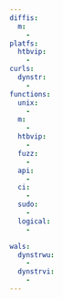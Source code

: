 ```yaml
---
diffis:
  m:
    -
platfs:
  htbvip:
    -
curls:
  dynstr:
    -
functions:
  unix:
    -
  m:
    -
  htbvip:
    -
  fuzz:
    -
  api:
    -
  ci:
    -
  sudo:
    -
  logical:
    -

wals:
  dynstrwu:
    -
  dynstrvi:
    -
---
```

